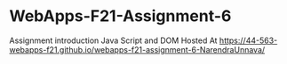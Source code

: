 # WebApps-F21-Assignment-6
Assignment introduction Java Script and DOM
Hosted At <https://44-563-webapps-f21.github.io/webapps-f21-assignment-6-NarendraUnnava/>